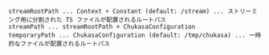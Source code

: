     streamRootPath ... Context + Constant (default: /stream) ... ストリーミング用に分割された TS ファイルが配置されるルートパス
    streamPath ... streamRootPath + ChukasaConfiguration
    temporaryPath ... ChukasaConfiguration (default: /tmp/chukasa) ... 一時的なファイルが配置されるルートパス